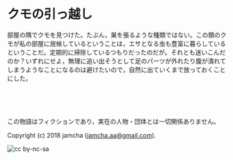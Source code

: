 

# クモの引っ越し

部屋の隅でクモを見つけた。たぶん，巣を張るような種類ではない。この類のクモが私の部屋に居候しているということは，エサとなる虫も豊富に暮らしているということだ。定期的に掃除しているつもりだったのだが。それとも迷いこんだのか？いずれにせよ，無理に追い出そうとして足のパーツが外れたり腹が潰れてしまうようなことになるのは避けたいので，自然に出ていくまで放っておくことにした。  

<br>  
<br>  

<br>  

この物語はフィクションであり，実在の人物・団体とは一切関係ありません。  

Copyright (c) 2018 jamcha (jamcha.aa@gmail.com).  

![cc by-nc-sa](https://i.creativecommons.org/l/by-nc-sa/4.0/88x31.png)  

